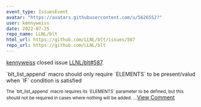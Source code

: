 ```yaml
---
event_type: IssuesEvent
avatar: "https://avatars.githubusercontent.com/u/5626552?"
user: kennyweiss
date: 2022-07-25
repo_name: LLNL/blt
html_url: https://github.com/LLNL/blt/issues/587
repo_url: https://github.com/LLNL/blt
---
```


<a href='https://github.com/kennyweiss' target='_blank'>kennyweiss</a> closed issue <a href='https://github.com/LLNL/blt/issues/587' target='_blank'>LLNL/blt#587</a>.

<p>`blt_list_append` macro should only require `ELEMENTS` to be present/valud when `IF` condition is satisfied</p><small>The `blt_list_append` macro requires its `ELEMENTS` parameter to be defined, but this should not be required in cases where nothing will be added....</small><a href='https://github.com/LLNL/blt/issues/587' target='_blank'>View Comment</a>